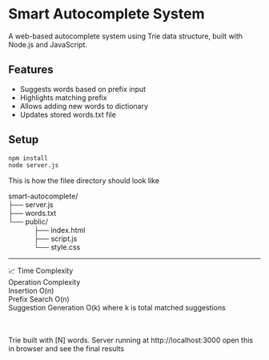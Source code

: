 # Smart Autocomplete System

A web-based autocomplete system using Trie data structure, built with Node.js and JavaScript.

## Features

- Suggests words based on prefix input
- Highlights matching prefix
- Allows adding new words to dictionary
- Updates stored words.txt file

## Setup

```bash
npm install
node server.js
```

This is how the filee directory should look like
<br>

smart-autocomplete/<br>
├── server.js<br>
├── words.txt<br>
└── public/<br>
&nbsp;&nbsp;&nbsp;&nbsp;&nbsp;&nbsp;&nbsp;&nbsp;&nbsp;&nbsp;&nbsp;&nbsp;   ├── index.html<br>
&nbsp;&nbsp;&nbsp;&nbsp;&nbsp;&nbsp;&nbsp;&nbsp;&nbsp;&nbsp;&nbsp;&nbsp;   ├── script.js<br>
&nbsp;&nbsp;&nbsp;&nbsp;&nbsp;&nbsp;&nbsp;&nbsp;&nbsp;&nbsp;&nbsp;&nbsp;   └── style.css<br>


<hr>
📈 Time Complexity<br>
Operation	Complexity<br>
Insertion	O(n)<br>
Prefix Search	O(n)<br>
Suggestion Generation	O(k) where k is total matched suggestions<br>


<br><br>
Trie built with [N] words.
Server running at http://localhost:3000
open this in browser and see the final results
